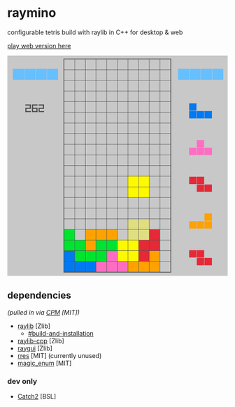 # raymino

configurable tetris build with raylib in C++ for desktop & web

[play web version here](https://sgs.moe/raymino)

![preview pictures](raymino.png)

## dependencies

_(pulled in via [CPM](https://github.com/cpm-cmake) [MIT])_

- [raylib](https://github.com/raysan5/raylib) [Zlib]
    - [#build-and-installation](https://github.com/raysan5/raylib?tab=readme-ov-file#build-and-installation)
- [raylib-cpp](https://github.com/RobLoach/raylib-cpp) [Zlib]
- [raygui](https://github.com/raysan5/raygui) [Zlib]
- [rres](https://github.com/raysan5/rres) [MIT] (currently unused)
- [magic_enum](https://github.com/Neargye/magic_enum) [MIT]

### dev only

- [Catch2](https://github.com/catchorg/Catch2) [BSL]
